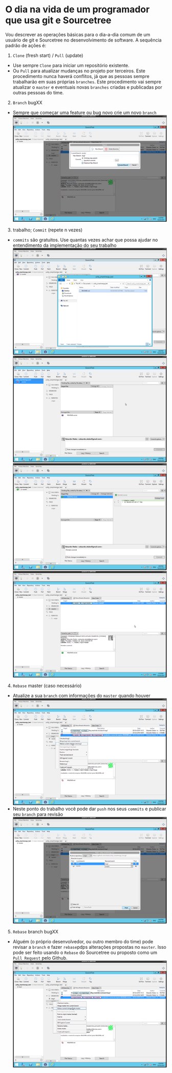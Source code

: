 O dia na vida de um programador que usa git e Sourcetree
===================

Vou descrever as operações básicas para o dia-a-dia comum de um usuário de git e Sourcetree no desenvolvimento de software. A sequência padrão de ações é:

 1. `Clone` (fresh start) / `Pull` (update)
- Use sempre `Clone` para iniciar um repositório existente.
- Ou `Pull` para atualizar mudanças no projeto por terceiros. Este procedimento nunca haverá conflitos, já que as pessoas sempre trabalharão em suas próprias `branches`. Este procedimento vai sempre atualizar o `master` e eventuais novas `branches` criadas e publicadas por outras pessoas do time.
 2. `Branch` bugXX
- Sempre que começar uma feature ou bug novo crie um novo `branch`
![Criando um novo branch](https://raw.githubusercontent.com/otubo/unity_smartmerge_test/master/pictures/branch.png)
 3. trabalho; `Commit` (repete n vezes)
- `commits` são gratuitos. Use quantas vezes achar que possa ajudar no entendimento da implementação do seu trabalho
![Primeiro commit](https://raw.githubusercontent.com/otubo/unity_smartmerge_test/master/pictures/primeiro.png)
![Modificações fora do Staging](https://raw.githubusercontent.com/otubo/unity_smartmerge_test/master/pictures/unstaged.png)
![Modificações no Staging](https://raw.githubusercontent.com/otubo/unity_smartmerge_test/master/pictures/staged.png)
![Primeiro commit feito](https://raw.githubusercontent.com/otubo/unity_smartmerge_test/master/pictures/primeiro_commit_overall.png)
 4. `Rebase` master (caso necessário)
- Atualize a sua `branch` com informações do `master` quando houver
![Atualizando a sua branch](https://raw.githubusercontent.com/otubo/unity_smartmerge_test/master/pictures/rebase2.png)
- Neste ponto do trabalho você pode dar `push` nos seus `commits` e publicar seu `branch` para revisão
![Publicando alterações pro servidor](https://raw.githubusercontent.com/otubo/unity_smartmerge_test/master/pictures/push.png)
 5. `Rebase` branch bugXX
- Alguém (o próprio desenvolvedor, ou outro membro do time) pode revisar a `branch` e fazer `rebase`pdps alterações propostas no `master`. Isso pode ser feito usando o `Rebase` do Sourcetree ou proposto como um `Pull Request` pelo Github.
![Atualizando o Master](https://raw.githubusercontent.com/otubo/unity_smartmerge_test/master/pictures/rebase1.png)

